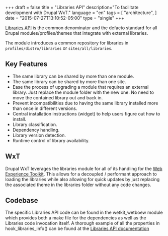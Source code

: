 +++
draft = false
title = "Libraries API"
description="To facilitate development with Drupal WxT."
language = "en"
tags = [
    "architecture",
]
date = "2015-07-27T13:10:52-05:00"
type = "single"
+++

[Libraries API][libraries] is the common denominator and the defacto standard for all Drupal modules/profiles/themes that integrate with external libraries.

The module introduces a common repository for libraries in `profiles/distro/libraries` or `sites/all/libraries`.

## Key Features

* The same library can be shared by more than one module.
* The same library can be shared by more than one site.
* Ease the process of upgrading a module that requires an external library. Just replace the module folder with the new one. No need to move the contained library out and back in.
* Prevent incompatibilities due to having the same library installed more than once in different versions.
* Central installation instructions (widget) to help users figure out how to install.
* Library classification.
* Dependency handling.
* Library version detection.
* Runtime control of library availability.

## WxT

Drupal WxT leverages the libraries module for all of its handling for the [Web Experience Toolkit][wxt]. This allows for a decoupled / performant approach to loading the libraries while also allowing for quick updates by just replacing the associated theme in the libraries folder without any code changes.

## Codebase

The specific Libraries API code can be found in the wetkit_wetboew module which provides both a make file for the dependencies as well as the Libraries code invocation itself. A thorough example of all the properties in hook_libraries_info() can be found at the [Libraries API documentation][libraries_api]

<!-- Links Referenced -->

[libraries]:                https://www.drupal.org/documentation/modules/libraries
[libraries_api]:            https://www.drupal.org/documentation/modules/libraries
[wxt]:                      https://github.com/wet-boew/wet-boew
